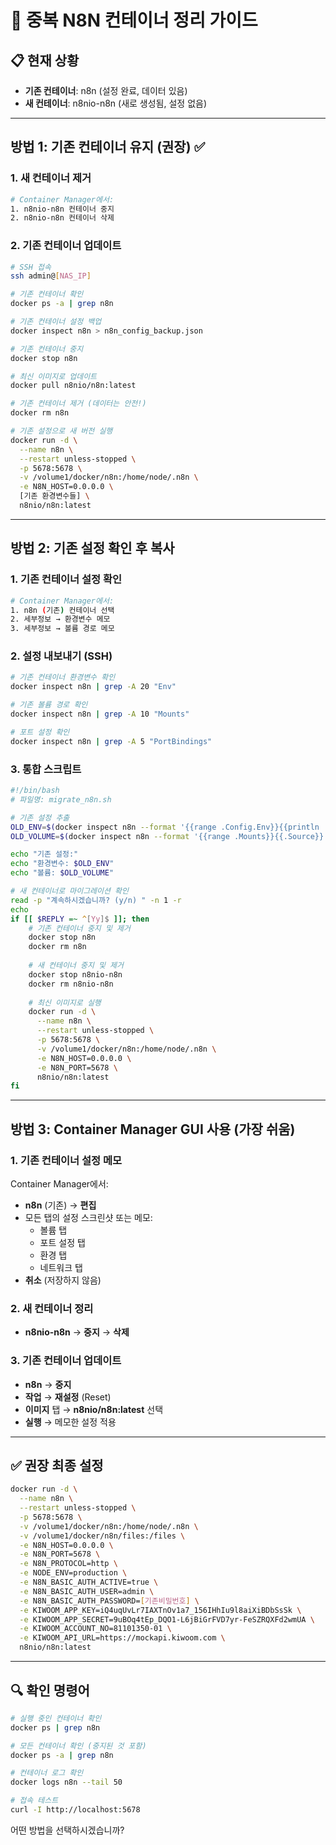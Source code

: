 # 🔧 중복 N8N 컨테이너 정리 가이드

## 📋 현재 상황
- **기존 컨테이너**: n8n (설정 완료, 데이터 있음)
- **새 컨테이너**: n8nio-n8n (새로 생성됨, 설정 없음)

---

## 방법 1: 기존 컨테이너 유지 (권장) ✅

### 1. 새 컨테이너 제거
```bash
# Container Manager에서:
1. n8nio-n8n 컨테이너 중지
2. n8nio-n8n 컨테이너 삭제
```

### 2. 기존 컨테이너 업데이트
```bash
# SSH 접속
ssh admin@[NAS_IP]

# 기존 컨테이너 확인
docker ps -a | grep n8n

# 기존 컨테이너 설정 백업
docker inspect n8n > n8n_config_backup.json

# 기존 컨테이너 중지
docker stop n8n

# 최신 이미지로 업데이트
docker pull n8nio/n8n:latest

# 기존 컨테이너 제거 (데이터는 안전!)
docker rm n8n

# 기존 설정으로 새 버전 실행
docker run -d \
  --name n8n \
  --restart unless-stopped \
  -p 5678:5678 \
  -v /volume1/docker/n8n:/home/node/.n8n \
  -e N8N_HOST=0.0.0.0 \
  [기존 환경변수들] \
  n8nio/n8n:latest
```

---

## 방법 2: 기존 설정 확인 후 복사

### 1. 기존 컨테이너 설정 확인
```bash
# Container Manager에서:
1. n8n (기존) 컨테이너 선택
2. 세부정보 → 환경변수 메모
3. 세부정보 → 볼륨 경로 메모
```

### 2. 설정 내보내기 (SSH)
```bash
# 기존 컨테이너 환경변수 확인
docker inspect n8n | grep -A 20 "Env"

# 기존 볼륨 경로 확인  
docker inspect n8n | grep -A 10 "Mounts"

# 포트 설정 확인
docker inspect n8n | grep -A 5 "PortBindings"
```

### 3. 통합 스크립트
```bash
#!/bin/bash
# 파일명: migrate_n8n.sh

# 기존 설정 추출
OLD_ENV=$(docker inspect n8n --format '{{range .Config.Env}}{{println .}}{{end}}')
OLD_VOLUME=$(docker inspect n8n --format '{{range .Mounts}}{{.Source}}:{{.Destination}}{{end}}')

echo "기존 설정:"
echo "환경변수: $OLD_ENV"
echo "볼륨: $OLD_VOLUME"

# 새 컨테이너로 마이그레이션 확인
read -p "계속하시겠습니까? (y/n) " -n 1 -r
echo
if [[ $REPLY =~ ^[Yy]$ ]]; then
    # 기존 컨테이너 중지 및 제거
    docker stop n8n
    docker rm n8n
    
    # 새 컨테이너 중지 및 제거
    docker stop n8nio-n8n
    docker rm n8nio-n8n
    
    # 최신 이미지로 실행
    docker run -d \
      --name n8n \
      --restart unless-stopped \
      -p 5678:5678 \
      -v /volume1/docker/n8n:/home/node/.n8n \
      -e N8N_HOST=0.0.0.0 \
      -e N8N_PORT=5678 \
      n8nio/n8n:latest
fi
```

---

## 방법 3: Container Manager GUI 사용 (가장 쉬움)

### 1. 기존 컨테이너 설정 메모
Container Manager에서:
- **n8n** (기존) → **편집**
- 모든 탭의 설정 스크린샷 또는 메모:
  - 볼륨 탭
  - 포트 설정 탭  
  - 환경 탭
  - 네트워크 탭
- **취소** (저장하지 않음)

### 2. 새 컨테이너 정리
- **n8nio-n8n** → **중지** → **삭제**

### 3. 기존 컨테이너 업데이트
- **n8n** → **중지**
- **작업** → **재설정** (Reset)
- **이미지** 탭 → **n8nio/n8n:latest** 선택
- **실행** → 메모한 설정 적용

---

## ✅ 권장 최종 설정

```bash
docker run -d \
  --name n8n \
  --restart unless-stopped \
  -p 5678:5678 \
  -v /volume1/docker/n8n:/home/node/.n8n \
  -v /volume1/docker/n8n/files:/files \
  -e N8N_HOST=0.0.0.0 \
  -e N8N_PORT=5678 \
  -e N8N_PROTOCOL=http \
  -e NODE_ENV=production \
  -e N8N_BASIC_AUTH_ACTIVE=true \
  -e N8N_BASIC_AUTH_USER=admin \
  -e N8N_BASIC_AUTH_PASSWORD=[기존비밀번호] \
  -e KIWOOM_APP_KEY=iQ4uqUvLr7IAXTnOv1a7_156IHhIu9l8aiXiBDbSsSk \
  -e KIWOOM_APP_SECRET=9uBOq4tEp_DQO1-L6jBiGrFVD7yr-FeSZRQXFd2wmUA \
  -e KIWOOM_ACCOUNT_NO=81101350-01 \
  -e KIWOOM_API_URL=https://mockapi.kiwoom.com \
  n8nio/n8n:latest
```

---

## 🔍 확인 명령어

```bash
# 실행 중인 컨테이너 확인
docker ps | grep n8n

# 모든 컨테이너 확인 (중지된 것 포함)
docker ps -a | grep n8n

# 컨테이너 로그 확인
docker logs n8n --tail 50

# 접속 테스트
curl -I http://localhost:5678
```

어떤 방법을 선택하시겠습니까?